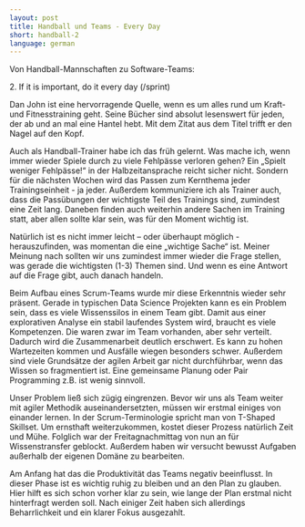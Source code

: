```yaml
---
layout: post
title: Handball und Teams - Every Day
short: handball-2
language: german
---
```


Von Handball-Mannschaften zu Software-Teams:

2\. If it is important, do it every day (/sprint)


Dan John ist eine hervorragende Quelle, wenn es um alles rund um Kraft- und Fitnesstraining geht. Seine Bücher sind absolut lesenswert für jeden, der ab und an mal eine Hantel hebt. Mit dem Zitat aus dem Titel trifft er den Nagel auf den Kopf.

Auch als Handball-Trainer habe ich das früh gelernt. Was mache ich, wenn immer wieder Spiele durch zu viele Fehlpässe verloren gehen? Ein „Spielt weniger Fehlpässe!“ in der Halbzeitansprache reicht sicher nicht. Sondern für die nächsten Wochen wird das Passen zum Kernthema jeder Trainingseinheit - ja jeder. Außerdem kommuniziere ich als Trainer auch, dass die Passübungen der wichtigste Teil des Trainings sind, zumindest eine Zeit lang. Daneben finden auch weiterhin andere Sachen im Training statt, aber allen sollte klar sein, was für den Moment wichtig ist.

Natürlich ist es nicht immer leicht – oder überhaupt möglich - herauszufinden, was momentan die eine „wichtige Sache“ ist. Meiner Meinung nach sollten wir uns zumindest immer wieder die Frage stellen, was gerade die wichtigsten (1-3) Themen sind. Und wenn es eine Antwort auf die Frage gibt, auch danach handeln.

Beim Aufbau eines Scrum-Teams wurde mir diese Erkenntnis wieder sehr präsent. Gerade in typischen Data Science Projekten kann es ein Problem sein, dass es viele Wissenssilos in einem Team gibt. Damit aus einer explorativen Analyse ein stabil laufendes System wird, braucht es viele Kompetenzen. Die waren zwar im Team vorhanden, aber sehr verteilt. Dadurch wird die Zusammenarbeit deutlich erschwert. Es kann zu hohen Wartezeiten kommen und Ausfälle wiegen besonders schwer. Außerdem sind viele Grundsätze der agilen Arbeit gar nicht durchführbar, wenn das Wissen so fragmentiert ist. Eine gemeinsame Planung oder Pair Programming z.B. ist wenig sinnvoll.

Unser Problem ließ sich zügig eingrenzen. Bevor wir uns als Team weiter mit agiler Methodik auseinandersetzten, müssen wir erstmal einiges von einander lernen. In der Scrum-Terminologie spricht man von T-Shaped Skillset. Um ernsthaft weiterzukommen, kostet dieser Prozess natürlich Zeit und Mühe. Folglich war der Freitagnachmittag von nun an für Wissenstransfer geblockt. Außerdem haben wir versucht bewusst Aufgaben außerhalb der eigenen Domäne zu bearbeiten.

Am Anfang hat das die Produktivität das Teams negativ beeinflusst. In dieser Phase ist es wichtig ruhig zu bleiben und an den Plan zu glauben. Hier hilft es sich schon vorher klar zu sein, wie lange der Plan erstmal nicht hinterfragt werden soll. Nach einiger Zeit haben sich allerdings Beharrlichkeit und ein klarer Fokus ausgezahlt.